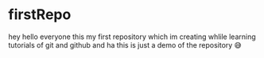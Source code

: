 # firstRepo
hey hello everyone this my first repository which im creating whlile learning tutorials of git and github 
and ha this is just a demo of the repository 😅